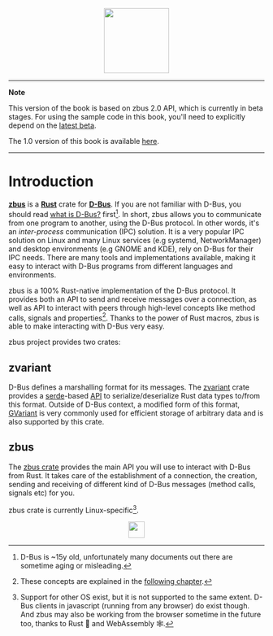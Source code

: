 <p align="center">
  <img src="https://storage.googleapis.com/fdo-gitlab-uploads/project/avatar/3213/zbus-logomark.png"
       width="128" height="128"/>
</p>

---
**Note**

This version of the book is based on zbus 2.0 API, which is currently in beta stages. For using the
sample code in this book, you'll need to explicitly depend on the
[latest beta](https://crates.io/crates/zbus/2.0.0-beta.4).

The 1.0 version of this book is available [here](https://dbus.pages.freedesktop.org/zbus/1.0/).

---

# Introduction

**[zbus]** is a **[Rust]** crate for **[D-Bus]**. If you are not familiar with D-Bus, you should
read [what is D-Bus?] first[^outdated]. In short, zbus allows you to communicate from one program
to another, using the D-Bus protocol. In other words, it's an *inter-process* communication (IPC)
solution. It is a very popular IPC solution on Linux and many Linux services (e.g systemd,
NetworkManager) and desktop environments (e.g GNOME and KDE), rely on D-Bus for their IPC needs.
There are many tools and implementations available, making it easy to interact with D-Bus programs
from different languages and environments.

zbus is a 100% Rust-native implementation of the D-Bus protocol. It provides both an API to send
and receive messages over a connection, as well as API to interact with peers through high-level
concepts like method calls, signals and properties[^high-level-api]. Thanks to the power of Rust
macros, zbus is able to make interacting with D-Bus very easy.

zbus project provides two crates:

## zvariant

D-Bus defines a marshalling format for its messages. The [zvariant] crate provides a [serde]-based
[API] to serialize/deserialize Rust data types to/from this format. Outside of D-Bus context, a
modified form of this format, [GVariant](https://developer.gnome.org/glib/stable/glib-GVariant.html)
is very commonly used for efficient storage of arbitrary data and is also supported by this crate.

## zbus

The [zbus crate] provides the main API you will use to interact with D-Bus from Rust. It takes care
of the establishment of a connection, the creation, sending and receiving of different kind of D-Bus
messages (method calls, signals etc) for you.

zbus crate is currently Linux-specific[^otheros].

[zbus]: https://gitlab.freedesktop.org/dbus/zbus
[Rust]: https://www.rust-lang.org/
[D-Bus]: https://dbus.freedesktop.org/
[what is D-Bus?]: https://www.freedesktop.org/wiki/Software/dbus/#index1h1
[serde]: https://serde.rs/
[zvariant]: https://crates.io/crates/zvariant
[zbus crate]: https://crates.io/crates/zbus
[API]: https://docs.rs/zvariant/

[^outdated]: D-Bus is ~15y old, unfortunately many documents out there are
    sometime aging or misleading.

[^high-level-api]: These concepts are explained in the
[following chapter](concepts.html#interfaces).

[^otheros]: Support for other OS exist, but it is not supported to the same
    extent. D-Bus clients in javascript (running from any browser) do exist
    though. And zbus may also be working from the browser sometime in the future
    too, thanks to Rust 🦀 and WebAssembly 🕸.

<p align="center">
  <img src="https://www.freedesktop.org/png/freedesktop-logo.png" height="32"/>
</p>
